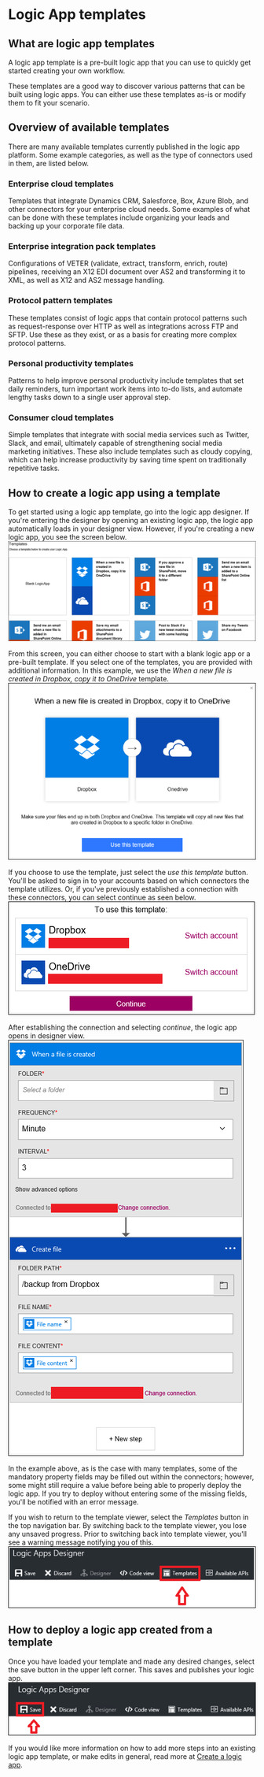 <properties
 pageTitle="Logic App templates | Microsoft Azure"
 description="Learn how to use pre-created Logic app templates to help you get started"
 authors="kevinlam1"
 manager="dwrede"
 editor=""
 services="app-service\logic"
 documentationCenter=""/>

<tags
	ms.service="app-service-logic"
	ms.workload="integration"
	ms.tgt_pltfrm="na"
	ms.devlang="na"
	ms.topic="article"
	ms.date="08/24/2016"
	ms.author="klam"/>

# Logic App templates

## What are logic app templates

A logic app template is a pre-built logic app that you can use to quickly get started creating your own workflow. 

These templates are a good way to discover various patterns that can be built using logic apps. You can either use these templates as-is or modify them to fit your scenario.

## Overview of available templates

There are many available templates currently published in the logic app platform. Some example categories, as well as the type of connectors used in them, are listed below.

### Enterprise cloud templates
Templates that integrate Dynamics CRM, Salesforce, Box, Azure Blob, and other connectors for your enterprise cloud needs. Some examples of what can be done with these templates include organizing your leads and backing up your corporate file data.

### Enterprise integration pack templates
Configurations of VETER (validate, extract, transform, enrich, route) pipelines, receiving an X12 EDI document over AS2 and transforming it to XML, as well as X12 and AS2 message handling.

### Protocol pattern templates
These templates consist of logic apps that contain protocol patterns such as request-response over HTTP as well as integrations across FTP and SFTP. Use these as they exist, or as a basis for creating more complex protocol patterns.  

### Personal productivity templates
Patterns to help improve personal productivity include templates that set daily reminders, turn important work items into to-do lists, and automate lengthy tasks down to a single user approval step.

### Consumer cloud templates
Simple templates that integrate with social media services such as Twitter, Slack, and email, ultimately capable of strengthening social media marketing initiatives. These also include templates such as cloudy copying, which can help increase productivity by saving time spent on traditionally repetitive tasks. 

## How to create a logic app using a template 

To get started using a logic app template, go into the logic app designer. If you're entering the designer by opening an existing logic app, the logic app automatically loads in your designer view. However, if you're creating a new logic app, you see the screen below.  
 ![](../../includes/media/app-service-logic-templates/template7.png)  

From this screen, you can either choose to start with a blank logic app or a pre-built template. If you select one of the templates, you are provided with additional information. In this example, we use the *When a new file is created in Dropbox, copy it to OneDrive* template.  
 ![](../../includes/media/app-service-logic-templates/template2.png)  

If you choose to use the template, just select the *use this template* button. You'll be asked to sign in to your accounts based on which connectors the template utilizes. Or, if you've previously established a connection with these connectors, you can select continue as seen below.  
 ![](../../includes/media/app-service-logic-templates/template3.png)  

After establishing the connection and selecting *continue*, the logic app opens in designer view.  
 ![](../../includes/media/app-service-logic-templates/template4.png)  

In the example above, as is the case with many templates, some of the mandatory property fields may be filled out within the connectors; however, some might still require a value before being able to properly deploy the logic app. If you try to deploy without entering some of the missing fields, you'll be notified with an error message.

If you wish to return to the template viewer, select the *Templates* button in the top navigation bar. By switching back to the template viewer, you lose any unsaved progress. Prior to switching back into template viewer, you'll see a warning message notifying you of this.  
 ![](../../includes/media/app-service-logic-templates/template5.png)  

## How to deploy a logic app created from a template

Once you have loaded your template and made any desired changes, select the save button in the upper left corner. This saves and publishes your logic app.  
 ![](../../includes/media/app-service-logic-templates/template6.png)  

If you would like more information on how to add more steps into an existing logic app template, or make edits in general, read more at [Create a logic app](app-service-logic-create-a-logic-app.md).